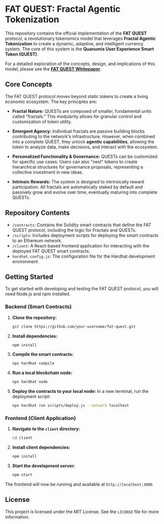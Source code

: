 # FAT QUEST: Fractal Agentic Tokenization

This repository contains the official implementation of the **FAT QUEST** protocol, a revolutionary tokenomics model that leverages **Fractal Agentic Tokenization** to create a dynamic, adaptive, and intelligent currency system. The core of this system is the **Quanumis User Experience Smart Token (QUEST)**.

For a detailed exploration of the concepts, design, and implications of this model, please see the [**FAT QUEST Whitepaper**](./quanumis_systems_whitepaper.md).

## Core Concepts

The FAT QUEST protocol moves beyond static tokens to create a living economic ecosystem. The key principles are:

-   **Fractal Nature:** QUESTs are composed of smaller, fundamental units called “fractals.” This modularity allows for granular control and customization of token utility.

-   **Emergent Agency:** Individual fractals are passive building blocks contributing to the network's infrastructure. However, when combined into a complete QUEST, they unlock **agentic capabilities**, allowing the token to analyze data, make decisions, and interact with the ecosystem.

-   **Personalized Functionality & Governance:** QUESTs can be customized for specific use cases. Users can also "nest" tokens to create hierarchical structures for governance proposals, representing a collective investment in new ideas.

-   **Intrinsic Rewards:** The system is designed to intrinsically reward participation. All fractals are automatically staked by default and passively grow and evolve over time, eventually maturing into complete QUESTs.

## Repository Contents

-   `/contracts`: Contains the Solidity smart contracts that define the FAT QUEST protocol, including the logic for Fractals and QUESTs.
-   `/scripts`: Includes deployment scripts for deploying the smart contracts to an Ethereum network.
-   `/client`: A React-based frontend application for interacting with the deployed FAT QUEST smart contracts.
-   `hardhat.config.js`: The configuration file for the Hardhat development environment.

## Getting Started

To get started with developing and testing the FAT QUEST protocol, you will need Node.js and npm installed.

### Backend (Smart Contracts)

1.  **Clone the repository:**
    ```bash
    git clone https://github.com/your-username/fat-quest.git
    ```

2.  **Install dependencies:**
    ```bash
    npm install
    ```

3.  **Compile the smart contracts:**
    ```bash
    npx hardhat compile
    ```

4.  **Run a local blockchain node:**
    ```bash
    npx hardhat node
    ```

5.  **Deploy the contracts to your local node:**
    In a new terminal, run the deployment script:
    ```bash
    npx hardhat run scripts/deploy.js --network localhost
    ```

### Frontend (Client Application)

1.  **Navigate to the `client` directory:**
    ```bash
    cd client
    ```

2.  **Install client dependencies:**
    ```bash
    npm install
    ```

3.  **Start the development server:**
    ```bash
    npm start
    ```

The frontend will now be running and available at `http://localhost:3000`.

## License

This project is licensed under the MIT License. See the `LICENSE` file for more information.
